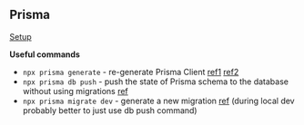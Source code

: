 ## Prisma
[Setup](https://www.prisma.io/docs/orm/prisma-client/setup-and-configuration/introduction)

**Useful commands**
-   `npx prisma generate` - re-generate Prisma Client [ref1](https://www.prisma.io/docs/orm/reference/prisma-cli-reference#generate) [ref2](https://www.prisma.io/docs/orm/prisma-client/setup-and-configuration/introduction#5-evolving-your-application)
-   `npx prisma db push` - push the state of Prisma schema to the database without using migrations [ref](https://www.prisma.io/docs/orm/reference/prisma-cli-reference#db-push)
-   `npx prisma migrate dev` - generate a new migration [ref](https://www.prisma.io/docs/orm/reference/prisma-cli-reference#migrate-dev) (during local dev probably better to just use db push command)
